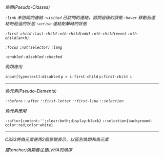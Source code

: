 *偽類(Pseudo-Classes)*

*`:link` 未訪問的連結*
*`:visited` 已訪問的連結，訪問過後的狀態*
*`:hover` 移動到連結時經過的狀態*
*`:active` 連結點擊時的狀態*

*`:first-child`*
*`:last-child`*
*`:nth-child(odd)`*
*`:nth-child(even)`*
*`:nth-child(an+b)`*

*`:focus`*
*`:not(selector)`*
*`:lang`*

*`:enabled`*
*`:disabled`*
*`:checked`*

*偽類應用*

`input[type=text]:disabled`
`p > i:first-child`
`p:first-child i`

***

*偽元素(Pseudo-Elements)*

*`::before`*
*`::after`*
*`::first-letter`*
*`::first-line`*
*`::selection`*

*偽元素應用*

`::after{content:'';clear:both;display:block}`
`::selection{background-color:red;color:white}`

***

*CSS3將偽元素使用2個冒號表示，以區別偽類和偽元素*

*錨(anchor)偽類要注意LVHA的順序*





